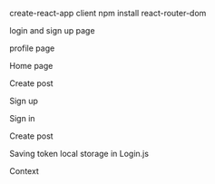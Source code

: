 <!-- # 14 Client side -->
create-react-app client
npm install react-router-dom

<!-- # 15 -->
login and sign up page

<!-- # 16 -->
profile page

<!-- # 17 -->
Home page

<!-- # 18 -->
Create post

<!-- # 19 Signup -->
Sign up

<!-- # 20 -->
Sign in

<!-- # 21 -->
Create post

<!-- # 22 -->
Saving token local storage in Login.js

<!-- # 23 -->
Context

<!--  -->
